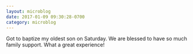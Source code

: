 ```yaml
---
layout: microblog
date: 2017-01-09 09:30:28-0700
category: microblog
---
```

Got to baptize my oldest son on Saturday. We are blessed to have so much family support. What a great experience!
